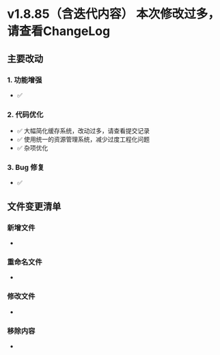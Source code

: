 # v1.8.85（含迭代内容）  本次修改过多，请查看ChangeLog

## 主要改动

### 1. 功能增强

- ✅ 

### 2. 代码优化

- ✅ 大幅简化缓存系统，改动过多，请查看提交记录
- ✅ 使用统一的资源管理系统，减少过度工程化问题
- ✅ 杂项优化

### 3. Bug 修复

- ✅ 

## 文件变更清单

### 新增文件

- 

### 重命名文件

- 

### 修改文件

- 

### 移除内容

- 